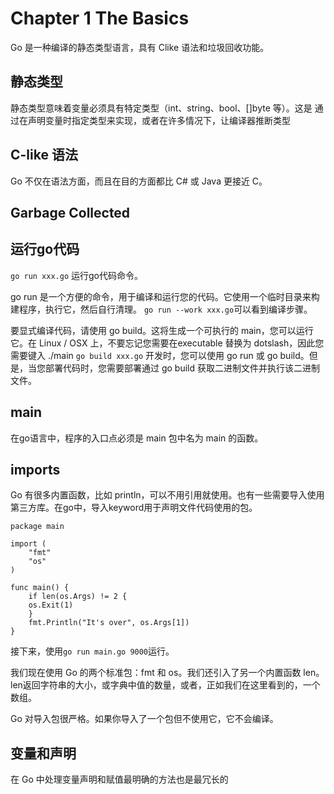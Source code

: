# Chapter 1 The Basics
Go 是一种编译的静态类型语言，具有 Clike 语法和垃圾回收功能。

## 静态类型
静态类型意味着变量必须具有特定类型（int、string、bool、[]byte 等）。这是 通过在声明变量时指定类型来实现，或者在许多情况下，让编译器推断类型

## C-like 语法
Go 不仅在语法方面，而且在目的方面都比 C# 或 Java 更接近 C。

## Garbage Collected

## 运行go代码
`go run xxx.go` 运行go代码命令。

go run 是一个方便的命令，用于编译和运行您的代码。它使用一个临时目录来构建程序，执行它，然后自行清理。
`go run --work xxx.go`可以看到编译步骤。

要显式编译代码，请使用 go build。这将生成一个可执行的 main，您可以运行它。在 Linux / OSX 上，不要忘记您需要在executable 替换为 dotslash，因此您需要键入 ./main
`go build xxx.go`
开发时，您可以使用 go run 或 go build。但是，当您部署代码时，您需要部署通过 go build 获取二进制文件并执行该二进制文件。

## main
在go语言中，程序的入口点必须是 main 包中名为 main 的函数。

## imports
Go 有很多内置函数，比如 println，可以不用引用就使用。也有一些需要导入使用第三方库。在go中，导入keyword用于声明文件代码使用的包。
```git
package main

import (
    "fmt"
    "os"
)

func main() {
    if len(os.Args) != 2 {
    os.Exit(1)
    }
    fmt.Println("It's over", os.Args[1])
}
```
接下来，使用`go run main.go 9000`运行。

我们现在使用 Go 的两个标准包：fmt 和 os。我们还引入了另一个内置函数 len。 len返回字符串的大小，或字典中值的数量，或者，正如我们在这里看到的，一个数组。 

Go 对导入包很严格。如果你导入了一个包但不使用它，它不会编译。

## 变量和声明
在 Go 中处理变量声明和赋值最明确的方法也是最冗长的




